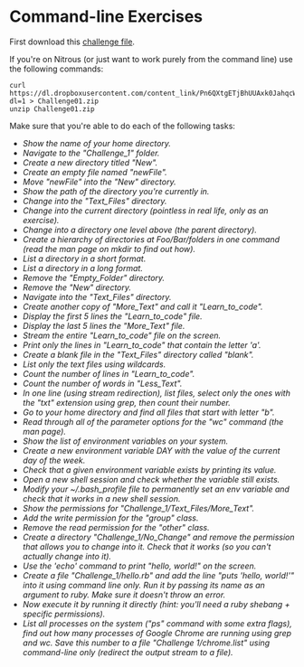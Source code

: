 # Command-line Exercises

First download this [challenge file](https://www.dropbox.com/s/6dkssywvvpfd8l0/Challenge_1.zip?dl=1).

If you're on Nitrous (or just want to work purely from the command line) use the following commands:

```
curl https://dl.dropboxusercontent.com/content_link/Pn6QXtgETjBhUUAxk0JahqcWyMrtMphPACIbqePvzAJEV02f63HBeA8C93wXUFZZ?dl=1 > Challenge01.zip
unzip Challenge01.zip
```

Make sure that you're able to do each of the following tasks:

- *Show the name of your home directory.*
- *Navigate to the "Challenge_1" folder.*
- *Create a new directory titled "New".*
- *Create an empty file named "newFile".*
- *Move "newFile" into the "New" directory.*
- *Show the path of the directory you're currently in.*
- *Change into the "Text_Files" directory.*
- *Change into the current directory (pointless in real life, only as an exercise).*
- *Change into a directory one level above (the parent directory).*
- *Create a hierarchy of directories at Foo/Bar/folders in one command (read the man page on mkdir to find out how).*
- *List a directory in a short format.*
- *List a directory in a long format.*
- *Remove the "Empty_Folder" directory.*
- *Remove the "New" directory.*
- *Navigate into the "Text_Files" directory.*
- *Create another copy of "More_Text" and call it "Learn_to_code".*
- *Display the first 5 lines the "Learn_to_code" file.*
- *Display the last 5 lines the "More_Text" file.*
- *Stream the entire "Learn_to_code" file on the screen.*
- *Print only the lines in "Learn_to_code" that contain the letter 'a'.*
- *Create a blank file in the "Text_Files" directory called "blank".*
- *List only the text files using wildcards.*
- *Count the number of lines in "Learn_to_code".*
- *Count the number of words in "Less_Text".*
- *In one line (using stream redirection), list files, select only the ones with the "txt" extension using grep, then count their number.*
- *Go to your home directory and find all files that start with letter "b".*
- *Read through all of the parameter options for the "wc" command (the man page).*
- *Show the list of environment variables on your system.*
- *Create a new environment variable DAY with the value of the current day of the week.*
- *Check that a given environment variable exists by printing its value.*
- *Open a new shell session and check whether the variable still exists.*
- *Modify your ~/.bash_profile file to permanently set an env variable and check that it works in a new shell session.*
- *Show the permissions for "Challenge_1/Text_Files/More_Text".*
- *Add the write permission for the "group" class.*
- *Remove the read permission for the "other" class.*
- *Create a directory "Challenge_1/No_Change" and remove the permission that allows you to change into it. Check that it works (so you can't actually change into it).*
- *Use the 'echo' command to print "hello, world!" on the screen.*
- *Create a file "Challenge_1/hello.rb" and add the line "puts 'hello, world!'" into it using command line only. Run it by passing its name as an argument to ruby. Make sure it doesn't throw an error.*
- *Now execute it by running it directly (hint: you'll need a ruby shebang + specific permissions).*
- *List all processes on the system ("ps" command with some extra flags), find out how many processes of Google Chrome are running using grep and wc. Save this number to a file "Challenge 1/chrome.list" using command-line only (redirect the output stream to a file).*


